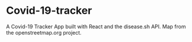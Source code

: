 # Covid-19-tracker
A Covid-19 Tracker App built with React and the disease.sh API.  Map from the openstreetmap.org project.  
